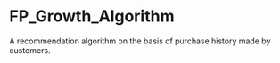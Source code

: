 # FP_Growth_Algorithm
A recommendation algorithm on the basis of purchase history made by customers.
